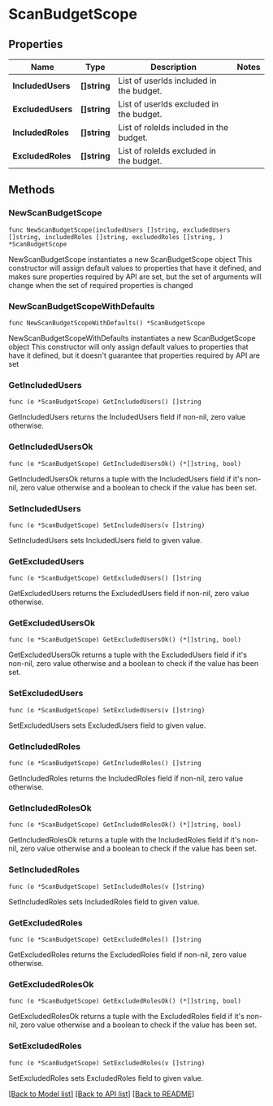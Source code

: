 # ScanBudgetScope

## Properties

Name | Type | Description | Notes
------------ | ------------- | ------------- | -------------
**IncludedUsers** | **[]string** | List of userIds included in the budget. | 
**ExcludedUsers** | **[]string** | List of userIds excluded in the budget. | 
**IncludedRoles** | **[]string** | List of roleIds included in the budget. | 
**ExcludedRoles** | **[]string** | List of roleIds excluded in the budget. | 

## Methods

### NewScanBudgetScope

`func NewScanBudgetScope(includedUsers []string, excludedUsers []string, includedRoles []string, excludedRoles []string, ) *ScanBudgetScope`

NewScanBudgetScope instantiates a new ScanBudgetScope object
This constructor will assign default values to properties that have it defined,
and makes sure properties required by API are set, but the set of arguments
will change when the set of required properties is changed

### NewScanBudgetScopeWithDefaults

`func NewScanBudgetScopeWithDefaults() *ScanBudgetScope`

NewScanBudgetScopeWithDefaults instantiates a new ScanBudgetScope object
This constructor will only assign default values to properties that have it defined,
but it doesn't guarantee that properties required by API are set

### GetIncludedUsers

`func (o *ScanBudgetScope) GetIncludedUsers() []string`

GetIncludedUsers returns the IncludedUsers field if non-nil, zero value otherwise.

### GetIncludedUsersOk

`func (o *ScanBudgetScope) GetIncludedUsersOk() (*[]string, bool)`

GetIncludedUsersOk returns a tuple with the IncludedUsers field if it's non-nil, zero value otherwise
and a boolean to check if the value has been set.

### SetIncludedUsers

`func (o *ScanBudgetScope) SetIncludedUsers(v []string)`

SetIncludedUsers sets IncludedUsers field to given value.


### GetExcludedUsers

`func (o *ScanBudgetScope) GetExcludedUsers() []string`

GetExcludedUsers returns the ExcludedUsers field if non-nil, zero value otherwise.

### GetExcludedUsersOk

`func (o *ScanBudgetScope) GetExcludedUsersOk() (*[]string, bool)`

GetExcludedUsersOk returns a tuple with the ExcludedUsers field if it's non-nil, zero value otherwise
and a boolean to check if the value has been set.

### SetExcludedUsers

`func (o *ScanBudgetScope) SetExcludedUsers(v []string)`

SetExcludedUsers sets ExcludedUsers field to given value.


### GetIncludedRoles

`func (o *ScanBudgetScope) GetIncludedRoles() []string`

GetIncludedRoles returns the IncludedRoles field if non-nil, zero value otherwise.

### GetIncludedRolesOk

`func (o *ScanBudgetScope) GetIncludedRolesOk() (*[]string, bool)`

GetIncludedRolesOk returns a tuple with the IncludedRoles field if it's non-nil, zero value otherwise
and a boolean to check if the value has been set.

### SetIncludedRoles

`func (o *ScanBudgetScope) SetIncludedRoles(v []string)`

SetIncludedRoles sets IncludedRoles field to given value.


### GetExcludedRoles

`func (o *ScanBudgetScope) GetExcludedRoles() []string`

GetExcludedRoles returns the ExcludedRoles field if non-nil, zero value otherwise.

### GetExcludedRolesOk

`func (o *ScanBudgetScope) GetExcludedRolesOk() (*[]string, bool)`

GetExcludedRolesOk returns a tuple with the ExcludedRoles field if it's non-nil, zero value otherwise
and a boolean to check if the value has been set.

### SetExcludedRoles

`func (o *ScanBudgetScope) SetExcludedRoles(v []string)`

SetExcludedRoles sets ExcludedRoles field to given value.



[[Back to Model list]](../README.md#documentation-for-models) [[Back to API list]](../README.md#documentation-for-api-endpoints) [[Back to README]](../README.md)


